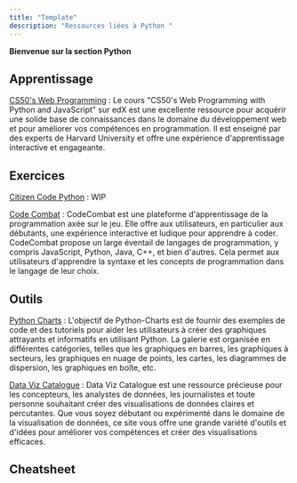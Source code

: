 ```yaml
---
title: "Template"
description: "Ressources liées à Python "
---
```


**Bienvenue sur la section Python**


## Apprentissage

[CS50's Web Programming](https://courses.edx.org/courses/course-v1:HarvardX+CS50W+Web/8a184b522ff64485b6701b8a05d1160e/) : Le cours "CS50's Web Programming with Python and JavaScript" sur edX est une excellente ressource pour acquérir une solide base de connaissances dans le domaine du développement web et pour améliorer vos compétences en programmation. Il est enseigné par des experts de Harvard University et offre une expérience d'apprentissage interactive et engageante.

## Exercices

[Citizen Code Python](https://www.futureengineer.fr/) : WIP

[Code Combat](https://codecombat.com/) : CodeCombat est une plateforme d'apprentissage de la programmation axée sur le jeu. Elle offre aux utilisateurs, en particulier aux débutants, une expérience interactive et ludique pour apprendre à coder. CodeCombat propose un large éventail de langages de programmation, y compris JavaScript, Python, Java, C++, et bien d'autres. Cela permet aux utilisateurs d'apprendre la syntaxe et les concepts de programmation dans le langage de leur choix.

## Outils

[Python Charts](https://python-charts.com/) : L'objectif de Python-Charts est de fournir des exemples de code et des tutoriels pour aider les utilisateurs à créer des graphiques attrayants et informatifs en utilisant Python. La galerie est organisée en différentes catégories, telles que les graphiques en barres, les graphiques à secteurs, les graphiques en nuage de points, les cartes, les diagrammes de dispersion, les graphiques en boîte, etc.

[Data Viz Catalogue](https://datavizcatalogue.com/) : Data Viz Catalogue est une ressource précieuse pour les concepteurs, les analystes de données, les journalistes et toute personne souhaitant créer des visualisations de données claires et percutantes. Que vous soyez débutant ou expérimenté dans le domaine de la visualisation de données, ce site vous offre une grande variété d'outils et d'idées pour améliorer vos compétences et créer des visualisations efficaces.

## Cheatsheet



